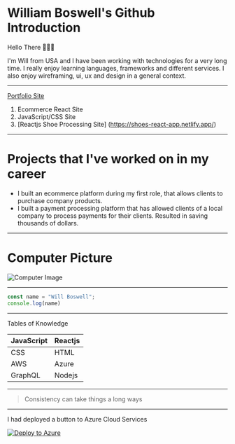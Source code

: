 # William Boswell's Github Introduction

Hello There 🙋🏾‍♂️

I'm Will from USA and I have been working with technologies for a very long time. I really enjoy learning languages, frameworks and different services. I also enjoy wireframing, ui, ux and design in a general context.


--------------------------------------------

[Portfolio Site](http://www.doujones.com)

1. Ecommerce React Site
2. JavaScript/CSS Site
3. [Reactjs Shoe Processing Site] (https://shoes-react-app.netlify.app/)

--------------------------------------------------------

# Projects that I've worked on in my career

* I built an ecommerce platform during my first role, that allows clients to purchase company products.
* I built a payment processing platform that has allowed clients of a local company to process payments for their clients. Resulted in saving thousands of dollars.

--------------------------------------

# Computer Picture
![Computer Image](https://learncodeonline.in/mascot.png "Computer User")

-------------------------

```JavaScript
const name = "Will Boswell";
console.log(name)

```

---------------------------

Tables of Knowledge

| JavaScript | Reactjs |
| -----------| --------|  
| CSS | HTML  | 
| AWS | Azure |
| GraphQL | Nodejs |

---------------------------

> Consistency can take things a long ways


---------------------------

I had deployed a button to Azure Cloud Services

[![Deploy to Azure](https://aka.ms/deploytoazurebutton)](https://portal.azure.com/#create/Microsoft.Template/uri/https%3A%2F%2Fraw.githubusercontent.com%2FAzure%2Fazure-quickstart-templates%2Fmaster%2Fquickstarts%2Fmicrosoft.storage%2Fstorage-account-create%2Fazuredeploy.json)

